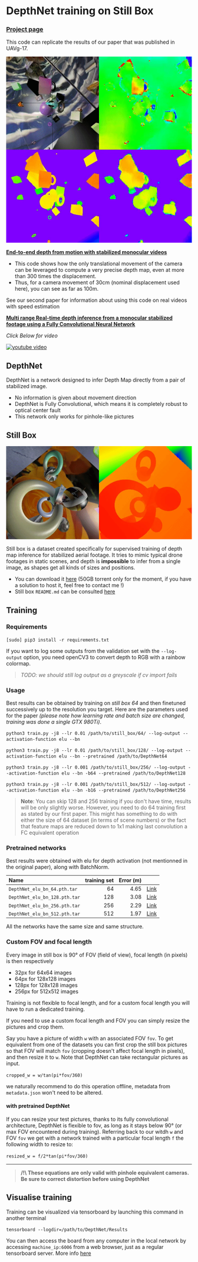 # DepthNet training on Still Box

### [Project page](http://perso.ensta-paristech.fr/~pinard/depthnet/)

This code can replicate the results of our paper that was published in UAVg-17.

![depthnet](images/still.gif)

**[End-to-end depth from motion with stabilized monocular videos](https://hal.archives-ouvertes.fr/hal-01587652v1)**

* This code shows how the only translational movement of the camera can be leveraged to compute a very precise depth map, even at more than 300 times the displacement.
* Thus, for a camera movement of 30cm (nominal displacement used here), you can see as far as 100m.

See our second paper for information about using this code on real videos with speed estimation

**[Multi range Real-time depth inference from a monocular stabilized footage using a Fully Convolutional Neural Network](https://hal.archives-ouvertes.fr/hal-01587658v1)**

*Click Below for video*

[![youtube video](http://img.youtube.com/vi/nU-Gv_I7zhg/0.jpg)](http://www.youtube.com/watch?v=nU-Gv_I7zhg)

## DepthNet

DepthNet is a network designed to infer Depth Map directly from a pair of stabilized image.

* No information is given about movement direction
* DepthNet is Fully Convolutional, which means it is completely robust to optical center fault
* This network only works for pinhole-like pictures

## Still Box

![stillbox](images/dataset.gif)

Still box is a dataset created specifically for supervised training of depth map inference for stabilized aerial footage. It tries to mimic typical drone footages in static scenes, and depth is **impossible** to infer from a single image, as shapes get all kinds of sizes and positions.

* You can download it [here](http://academictorrents.com/details/4d3a60ad3c9ceac7662735ba8e90fb467b43a3aa) (50GB torrent only for the moment, if you have a solution to host it, feel free to contact me !)
* Still box `README.md` can be consulted [here](https://gist.github.com/ClementPinard/cae0ae658e516131135158d4fb9d2a1e)

## Training

### Requirements

```
[sudo] pip3 install -r requirements.txt
```

If you want to log some outputs from the validation set with the `--log-output` option, you need openCV3 to convert depth to RGB with a rainbow colormap. 
> *TODO: we should still log output as a greyscale if cv import fails*

### Usage

Best results can be obtained by training on *still box 64* and then finetuned successively up to the resolution you target. Here are the parameters used for the paper *(please note how learning rate and batch size are changed, training was done a single GTX 980Ti)*.

```
python3 train.py -j8 --lr 0.01 /path/to/still_box/64/ --log-output --activation-function elu --bn
```

```
python3 train.py -j8 --lr 0.01 /path/to/still_box/128/ --log-output --activation-function elu --bn --pretrained /path/to/DepthNet64
```

```
python3 train.py -j8 --lr 0.001 /path/to/still_box/256/ --log-output --activation-function elu --bn -b64 --pretrained /path/to/DepthNet128
```

```
python3 train.py -j8 --lr 0.001 /path/to/still_box/512/ --log-output --activation-function elu --bn -b16 --pretrained /path/to/DepthNet256
```

> **Note**: You can skip 128 and 256 training if you don't have time, results will be only slightly worse. However, you need to do 64 training first as stated by our first paper. This might has something to do with either the size of 64 dataset (in terms of scene numbers) or the fact that feature maps are reduced down to 1x1 making last convolution a FC equivalent operation

### Pretrained networks

Best results were obtained with elu for depth activation (not mentionned in the original paper), along with BatchNorm.

|Name                         | training set | Error (m)|                                                                                               |
|:----------------------------|-------------:|---------:|-----------------------------------------------------------------------------------------------|
|`DepthNet_elu_bn_64.pth.tar` |            64|     4.65 |[Link](http://perso.ensta-paristech.fr/~pinard/depthnet/pretrained/DepthNet_elu_bn_64.pth.tar) |
|`DepthNet_elu_bn_128.pth.tar`|           128|     3.08 |[Link](http://perso.ensta-paristech.fr/~pinard/depthnet/pretrained/DepthNet_elu_bn_128.pth.tar)|
|`DepthNet_elu_bn_256.pth.tar`|           256|     2.29 |[Link](http://perso.ensta-paristech.fr/~pinard/depthnet/pretrained/DepthNet_elu_bn_256.pth.tar)|
|`DepthNet_elu_bn_512.pth.tar`|           512|     1.97 |[Link](http://perso.ensta-paristech.fr/~pinard/depthnet/pretrained/DepthNet_elu_bn_512.pth.tar)|

All the networks have the same size and same structure.


### Custom FOV and focal length

Every image in still box is 90° of FOV (field of view), focal length (in pixels) is then respectively

* 32px for 64x64 images
* 64px for 128x128 images
* 128px for 128x128 images
* 256px for 512x512 images

Training is not flexible to focal length, and for a custom focal length you will have to run a dedicated training.

If you need to use a custom focal length and FOV you can simply resize the pictures and crop them.

Say you have a picture of width `w` with an associated FOV `fov`. To get equivalent from one of the datasets you can first crop the still box pictures so that FOV will match `fov` (cropping doesn't affect focal length in pixels), and then resize it to `w`. Note that DepthNet can take rectangular pictures as input.

`cropped_w = w/tan(pi*fov/360)`

we naturally recommend to do this operation offline, metadata from `metadata.json` won't need to be altered.

#### with pretrained DepthNet

If you can resize your test pictures, thanks to its fully convolutional architecture, DepthNet is flexible to fov, as long as it stays below 90° (or max FOV encountered during training). Referring back to our witdh `w` and FOV `fov` we get with a network trained with a particular focal length `f` the following width to resize to:

`resized_w = f/2*tan(pi*fov/360)`

----
> **/!\ These equations are only valid with pinhole equivalent cameras. Be sure to correct distortion before using DepthNet**


## Visualise training

Training can be visualized via tensorboard by launching this command in another terminal
```
tensorboard --logdir=/path/to/DepthNet/Results
```

You can then access the board from any computer in the local network by accessing `machine_ip:6006` from a web browser, just as a regular tensorboard server. More info [here](https://www.tensorflow.org/get_started/summaries_and_tensorboard)
